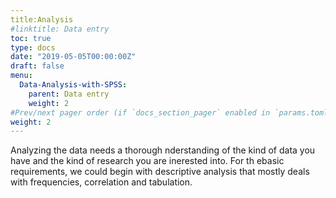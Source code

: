```yaml
---
title:Analysis
#linktitle: Data entry
toc: true
type: docs
date: "2019-05-05T00:00:00Z"
draft: false
menu:
  Data-Analysis-with-SPSS:
    parent: Data entry
    weight: 2
#Prev/next pager order (if `docs_section_pager` enabled in `params.toml`)
weight: 2
---
```


Analyzing the data needs a thorough nderstanding of the kind of data you have and the kind of research you are inerested into. For th ebasic requirements, we could begin with descriptive analysis that mostly deals with frequencies, correlation and tabulation.
